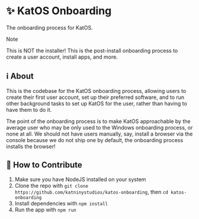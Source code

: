 # ✨ KatOS Onboarding
The onboarding process for KatOS.

> [!NOTE]
> This is NOT the installer! This is the post-install onboarding process to create a user account, install apps, and more.

## ℹ️ About
This is the codebase for the KatOS onboarding process, allowing users to create their first user account, set up their preferred software, and to run other background tasks to set up KatOS for the user, rather than having to have them to do it.

The point of the onboarding process is to make KatOS approachable by the average user who may be only used to the Windows onboarding process, or none at all. We should not have users manually, say, install a browser via the console because we do not ship one by default, the onboarding process installs the browser!

## 🔨 How to Contribute
1. Make sure you have NodeJS installed on your system
2. Clone the repo with `git clone https://github.com/katninystudios/katos-onboarding`, then `cd katos-onboarding`
3. Install dependencies with `npm install`
4. Run the app with `npm run`